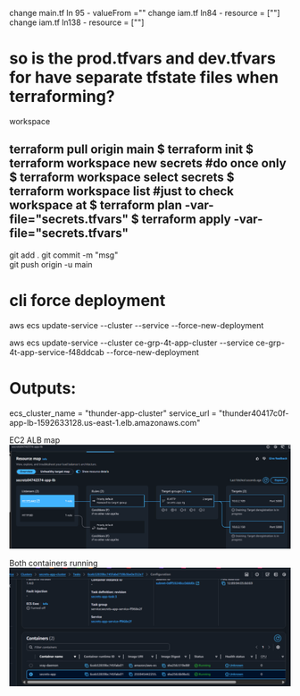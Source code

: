 change main.tf ln 95 - valueFrom =""
change iam.tf ln84 - resource = [""]
change iam.tf ln138 - resource = [""]

# so is the prod.tfvars and dev.tfvars for have separate tfstate files when terraforming?
workspace

terraform pull origin main
$ terraform init
$ terraform workspace new secrets #do once only
$ terraform workspace select secrets
$ terraform workspace list #just to check workspace at
$ terraform plan -var-file="secrets.tfvars"
$ terraform apply -var-file="secrets.tfvars"
----------------------------------------------------

git add .
git commit -m "msg"  
git push origin -u main


# cli force deployment
aws ecs update-service --cluster <cluster-name> --service <service-name> --force-new-deployment

aws ecs update-service --cluster ce-grp-4t-app-cluster --service ce-grp-4t-app-service-f48ddcab --force-new-deployment


# Outputs:

ecs_cluster_name = "thunder-app-cluster"
service_url = "thunder40417c0f-app-lb-1592633128.us-east-1.elb.amazonaws.com"



EC2 ALB map
![ALB](image.png)

Both containers running
![BothContainers](image-1.png)